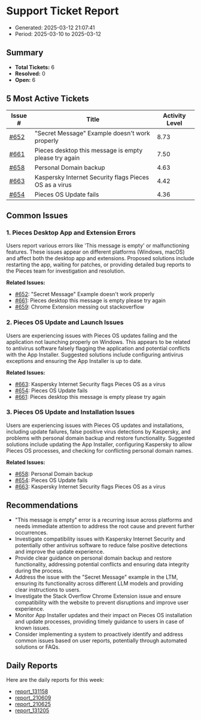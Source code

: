 # Support Ticket Report
- Generated: 2025-03-12 21:07:41
- Period: 2025-03-10 to 2025-03-12

## Summary
- **Total Tickets:** 6
- **Resolved:** 0
- **Open:** 6

## 5 Most Active Tickets
| Issue # | Title | Activity Level |
|---------|-------|----------------|
| [#652](https://github.com/pieces-app/support/issues/652) | "Secret Message" Example doesn't work properly | 8.73 |
| [#661](https://github.com/pieces-app/support/issues/661) | Pieces desktop this message is empty please try again | 7.50 |
| [#658](https://github.com/pieces-app/support/issues/658) | Personal Domain backup | 4.63 |
| [#663](https://github.com/pieces-app/support/issues/663) | Kaspersky Internet Security flags Pieces OS as a virus | 4.42 |
| [#654](https://github.com/pieces-app/support/issues/654) | Pieces OS Update fails | 4.36 |

## Common Issues
### 1. Pieces Desktop App and Extension Errors
Users report various errors like 'This message is empty' or malfunctioning features. These issues appear on different platforms (Windows, macOS) and affect both the desktop app and extensions. Proposed solutions include restarting the app, waiting for patches, or providing detailed bug reports to the Pieces team for investigation and resolution.

**Related Issues:**
- [#652](https://github.com/pieces-app/support/issues/652): "Secret Message" Example doesn't work properly
- [#661](https://github.com/pieces-app/support/issues/661): Pieces desktop this message is empty please try again
- [#659](https://github.com/pieces-app/support/issues/659): Chrome Extension messing out stackoverflow

### 2. Pieces OS Update and Launch Issues
Users are experiencing issues with Pieces OS updates failing and the application not launching properly on Windows.  This appears to be related to antivirus software falsely flagging the application and potential conflicts with the App Installer.  Suggested solutions include configuring antivirus exceptions and ensuring the App Installer is up to date.

**Related Issues:**
- [#663](https://github.com/pieces-app/support/issues/663): Kaspersky Internet Security flags Pieces OS as a virus
- [#654](https://github.com/pieces-app/support/issues/654): Pieces OS Update fails
- [#661](https://github.com/pieces-app/support/issues/661): Pieces desktop this message is empty please try again

### 3. Pieces OS Update and Installation Issues
Users are experiencing issues with Pieces OS updates and installations, including update failures, false positive virus detections by Kaspersky, and problems with personal domain backup and restore functionality. Suggested solutions include updating the App Installer, configuring Kaspersky to allow Pieces OS processes, and checking for conflicting personal domain names.

**Related Issues:**
- [#658](https://github.com/pieces-app/support/issues/658): Personal Domain backup
- [#654](https://github.com/pieces-app/support/issues/654): Pieces OS Update fails
- [#663](https://github.com/pieces-app/support/issues/663): Kaspersky Internet Security flags Pieces OS as a virus


## Recommendations
- "This message is empty" error is a recurring issue across platforms and needs immediate attention to address the root cause and prevent further occurrences.
- Investigate compatibility issues with Kaspersky Internet Security and potentially other antivirus software to reduce false positive detections and improve the update experience.
- Provide clear guidance on personal domain backup and restore functionality, addressing potential conflicts and ensuring data integrity during the process.
- Address the issue with the "Secret Message" example in the LTM, ensuring its functionality across different LLM models and providing clear instructions to users.
- Investigate the Stack Overflow Chrome Extension issue and ensure compatibility with the website to prevent disruptions and improve user experience.
- Monitor App Installer updates and their impact on Pieces OS installation and update processes, providing timely guidance to users in case of known issues.
- Consider implementing a system to proactively identify and address common issues based on user reports, potentially through automated solutions or FAQs.

## Daily Reports
Here are the daily reports for this week:

- [report_131158](daily/2025-03-11/report_131158.md)
- [report_210609](daily/2025-03-11/report_210609.md)
- [report_210625](daily/2025-03-12/report_210625.md)
- [report_131205](daily/2025-03-12/report_131205.md)
